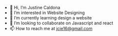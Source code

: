 - 👋 Hi, I’m Justine Caldona
- 👀 I’m interested in Website Designing
- 🌱 I’m currently learning design a website
- 💞️ I’m looking to collaborate on Javascript and react
- 📫 How to reach me at jcie16@gmail.com

<!---
Jcie00/Jcie00 is a ✨ special ✨ repository because its `README.md` (this file) appears on your GitHub profile.
You can click the Preview link to take a look at your changes.
--->
